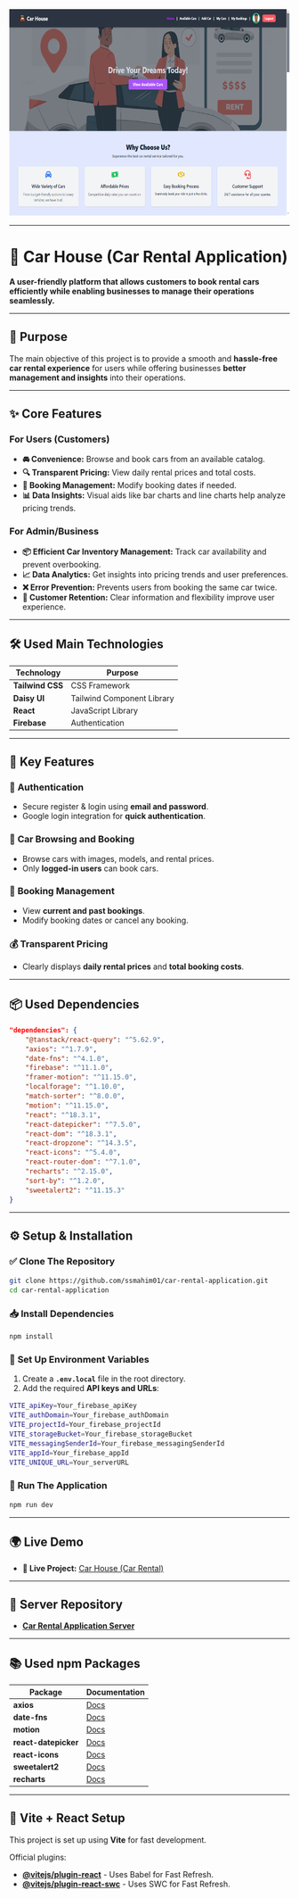 <div align="center">
  <img width="100%" height="370" src="/public/car-house.png" />
</div>

---

# 🚗 Car House (Car Rental Application)

**A user-friendly platform that allows customers to book rental cars efficiently while enabling businesses to manage their operations seamlessly.**

---

## 📌 Purpose

The main objective of this project is to provide a smooth and **hassle-free car rental experience** for users while offering businesses **better management and insights** into their operations.

---

## ✨ Core Features

### **For Users (Customers)**
- **🚘 Convenience:** Browse and book cars from an available catalog.
- **🔍 Transparent Pricing:** View daily rental prices and total costs.
- **📅 Booking Management:** Modify booking dates if needed.
- **📊 Data Insights:** Visual aids like bar charts and line charts help analyze pricing trends.

### **For Admin/Business**
- **📦 Efficient Car Inventory Management:** Track car availability and prevent overbooking.
- **📈 Data Analytics:** Get insights into pricing trends and user preferences.
- **❌ Error Prevention:** Prevents users from booking the same car twice.
- **🤝 Customer Retention:** Clear information and flexibility improve user experience.

---

## 🛠 Used Main Technologies

| Technology | Purpose |
|------------|---------|
| **Tailwind CSS** | CSS Framework |
| **Daisy UI** | Tailwind Component Library |
| **React** | JavaScript Library |
| **Firebase** | Authentication |

---

## 🔑 Key Features

### 🔐 **Authentication**
- Secure register & login using **email and password**.
- Google login integration for **quick authentication**.

### 🚗 **Car Browsing and Booking**
- Browse cars with images, models, and rental prices.
- Only **logged-in users** can book cars.

### 📅 **Booking Management**
- View **current and past bookings**.
- Modify booking dates or cancel any booking.

### 💰 **Transparent Pricing**
- Clearly displays **daily rental prices** and **total booking costs**.

---

## 📦 Used Dependencies

```json
"dependencies": {
    "@tanstack/react-query": "^5.62.9",
    "axios": "^1.7.9",
    "date-fns": "^4.1.0",
    "firebase": "^11.1.0",
    "framer-motion": "^11.15.0",
    "localforage": "^1.10.0",
    "match-sorter": "^8.0.0",
    "motion": "^11.15.0",
    "react": "^18.3.1",
    "react-datepicker": "^7.5.0",
    "react-dom": "^18.3.1",
    "react-dropzone": "^14.3.5",
    "react-icons": "^5.4.0",
    "react-router-dom": "^7.1.0",
    "recharts": "^2.15.0",
    "sort-by": "^1.2.0",
    "sweetalert2": "^11.15.3"
}
```

---

## ⚙️ Setup & Installation

### ✅ **Clone The Repository**
```sh
git clone https://github.com/ssmahim01/car-rental-application.git
cd car-rental-application
```

### 📥 **Install Dependencies**
```sh
npm install
```

### 🔑 **Set Up Environment Variables**
1. Create a **`.env.local`** file in the root directory.
2. Add the required **API keys and URLs**:
```sh
VITE_apiKey=Your_firebase_apiKey
VITE_authDomain=Your_firebase_authDomain
VITE_projectId=Your_firebase_projectId
VITE_storageBucket=Your_firebase_storageBucket
VITE_messagingSenderId=Your_firebase_messagingSenderId
VITE_appId=Your_firebase_appId
VITE_UNIQUE_URL=Your_serverURL
```

### 🚀 **Run The Application**
```sh
npm run dev
```

---

## 🌍 Live Demo

- **🔗 Live Project:** [Car House (Car Rental)](https://car-rental-client.web.app)

---

## 🔗 Server Repository

- **[Car Rental Application Server](https://github.com/ssmahim01/car-rental-application-server)**

---

## 📚 Used npm Packages

| Package | Documentation |
|---------|--------------|
| **axios** | [Docs](https://axios-http.com/docs/intro) |
| **date-fns** | [Docs](https://date-fns.org) |
| **motion** | [Docs](https://motion.dev) |
| **react-datepicker** | [Docs](https://reactdatepicker.com) |
| **react-icons** | [Docs](https://react-icons.github.io/react-icons) |
| **sweetalert2** | [Docs](https://sweetalert2.github.io) |
| **recharts** | [Docs](https://recharts.org/en-US) |

---

## 🔧 Vite + React Setup

This project is set up using **Vite** for fast development.

Official plugins:
- **[@vitejs/plugin-react](https://github.com/vitejs/vite-plugin-react/blob/main/packages/plugin-react/README.md)** - Uses Babel for Fast Refresh.
- **[@vitejs/plugin-react-swc](https://github.com/vitejs/vite-plugin-react-swc)** - Uses SWC for Fast Refresh.